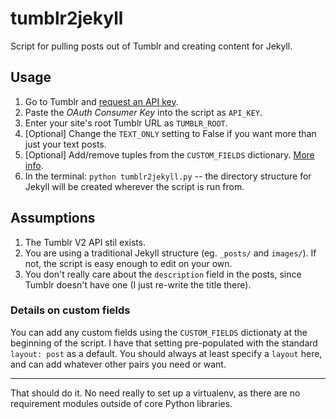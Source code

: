 tumblr2jekyll
=============

Script for pulling posts out of Tumblr and creating content for Jekyll. 

Usage
-----

1. Go to Tumblr and [request an API key](http://www.tumblr.com/oauth/register). 
2. Paste the *OAuth Consumer Key* into the script as `API_KEY`.
3. Enter your site's root Tumblr URL as `TUMBLR_ROOT`.
4. [Optional] Change the `TEXT_ONLY` setting to False if you want more than just your text posts.
5. [Optional] Add/remove tuples from the `CUSTOM_FIELDS` dictionary. [More info](#custom_fields).
6. In the terminal: `python tumblr2jekyll.py` -- the directory structure for Jekyll will be created wherever the script is run from.

Assumptions
-----------

1. The Tumblr V2 API stil exists.
2. You are using a traditional Jekyll structure (eg. `_posts/` and `images/`). If not, the script is easy enough to edit on your own.
3. You don't really care about the `description` field in the posts, since Tumblr doesn't have one (I just re-write the title there).

### <a id="custom_fields"/>Details on custom fields

You can add any custom fields using the `CUSTOM_FIELDS` dictionaty at the beginning of the script. I have that setting pre-populated with the standard `layout: post` as a default. You should always at least specify a `layout` here, and can add whatever other pairs you need or want. 

------

That should do it. No need really to set up a virtualenv, as there are no requirement modules outside of core Python libraries. 
